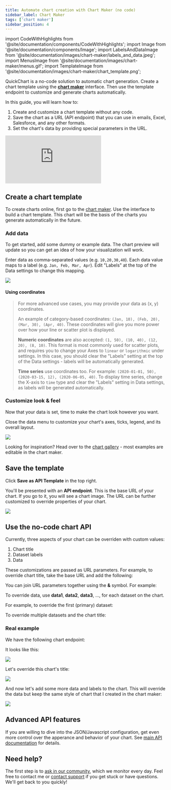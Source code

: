 ```yaml
---
title: Automate chart creation with Chart Maker (no code)
sidebar_label: Chart Maker
tags: ['chart maker']
sidebar_position: 4
---
```


import CodeWithHighlights from '@site/documentation/components/CodeWithHighlights';
import Image from '@site/documentation/components/Image';
import LabelsAndDataImage from '@site/documentation/images/chart-maker/labels_and_data.jpeg';
import MenusImage from '@site/documentation/images/chart-maker/menus.gif';
import TemplateImage from '@site/documentation/images/chart-maker/chart_template.png';

QuickChart is a no-code solution to automatic chart generation. Create a chart template using the **[chart maker](https://quickchart.io/chart-maker/)** interface. Then use the template endpoint to customize and generate charts automatically.

In this guide, you will learn how to:

1. Create and customize a chart template without any code.
1. Save the chart as a URL (API endpoint) that you can use in emails, Excel, Salesforce, and any other formats.
1. Set the chart's data by providing special parameters in the URL.

<div style={{padding:'75% 0 0 0',position:'relative'}}><iframe src="https://player.vimeo.com/video/578724989?badge=0&amp;autopause=0&amp;player_id=0&amp;app_id=58479" frameborder="0" allow="autoplay; fullscreen; picture-in-picture" allowfullscreen style={{position:'absolute',top:0,left:0,width:'100%',height:'100%'}} title="QuickChart - Chart Maker + spreadsheet demo"></iframe></div><script src="https://player.vimeo.com/api/player.js"></script>

## Create a chart template

To create charts online, first go to the [chart maker](https://quickchart.io/chart-maker/). Use the interface to build a chart template. This chart will be the basis of the charts you generate automatically in the future.

### Add data

To get started, add some dummy or example data. The chart preview will update so you can get an idea of how your visualization will work.

Enter data as comma-separated values (e.g. `10,20,30,40`). Each data value maps to a label (e.g. `Jan, Feb, Mar, Apr`). Edit "Labels" at the top of the Data settings to change this mapping.

<Image caption="Edit labels and data on the left-hand side of the chart maker" src={LabelsAndDataImage} />

#### Using coordinates

> For more advanced use cases, you may provide your data as (x, y) coordinates.
>
> An example of category-based coordinates: `(Jan, 10), (Feb, 20), (Mar, 30), (Apr, 40)`. These coordinates will give you more power over how your line or scatter plot is displayed.
>
> **Numeric coordinates** are also accepted: `(1, 50), (10, 40), (12, 20), (8, 10)`. This format is most commonly used for scatter plots, and requires you to change your Axes to `linear` or `logarithmic` under settings. In this case, you should clear the "Labels" setting at the top of the Data settings - labels will be automatically generated.
>
> **Time series** use coordinates too. For example: `(2020-01-01, 50), (2020-03-15, 12), (2020-06-05, 40)`. To display time series, change the X-axis to `time` type and clear the "Labels" setting in Data settings, as labels will be generated automatically.

### Customize look & feel

Now that your data is set, time to make the chart look however you want.

Close the data menu to customize your chart's axes, ticks, legend, and its overall layout.

<Image maxWidth={500} caption="Customize the chart by expanding different sections" src={MenusImage} />

Looking for inspiration? Head over to the [chart gallery](https://quickchart.io/gallery/) - most examples are editable in the chart maker.

## Save the template

Click **Save as API Template** in the top right.

You'll be presented with an **API endpoint**. This is the base URL of your chart. If you go to it, you will see a chart image. The URL can be further customized to override properties of your chart.

<Image maxWidth={700} caption="Saving as an API template gives you an endpoint you can use to generate unlimited charts." src={TemplateImage}/>

## Use the no-code chart API

Currently, three aspects of your chart can be overriden with custom values:

1. Chart title
1. Dataset labels
1. Data

These customizations are passed as URL parameters. For example, to override chart title, take the base URL and add the following:

<CodeWithHighlights wrap code="https://quickchart.io/chart/render/zf-abc-123**?title=New title**" />

You can join URL parameters together using the **&** symbol. For example:

<CodeWithHighlights wrap code="https://quickchart.io/chart/render/zf-abc-123**?title=New title&labels=Q1,Q2,Q3,Q4**" />

To override data, use **data1**, **data2**, **data3**, ..., for each dataset on the chart.

For example, to override the first (primary) dataset:

<CodeWithHighlights wrap code="https://quickchart.io/chart/render/zf-abc-123**?data1=40,60,80,100**" />

To override multiple datasets and the chart title:

<CodeWithHighlights wrap code="https://quickchart.io/chart/render/zf-abc-123**?data1=40,60,80,100&data2=5,6,7,8&title=Updated chart**" />

### Real example

We have the following chart endpoint:

<CodeWithHighlights wrap code="https://quickchart.io/chart/render/9a560ba4-ab71-4d1e-89ea-ce4741e9d232" />

It looks like this:

<Image maxWidth={500} src="https://quickchart.io/chart/render/9a560ba4-ab71-4d1e-89ea-ce4741e9d232" />

Let's override this chart's title:

<CodeWithHighlights wrap code="https://quickchart.io/chart/render/9a560ba4-ab71-4d1e-89ea-ce4741e9d232**?title=Updated chart**" />

<Image maxWidth={500} src="https://quickchart.io/chart/render/9a560ba4-ab71-4d1e-89ea-ce4741e9d232?title=Updated%20chart" />

And now let's add some more data and labels to the chart. This will override the data but keep the same style of chart that I created in the chart maker:

<CodeWithHighlights wrap code="https://quickchart.io/chart/render/9a560ba4-ab71-4d1e-89ea-ce4741e9d232?title=Updated chart**&data1=50,60,80&labels=Jan,Feb,Mar**" />

<Image maxWidth={500} src="https://quickchart.io/chart/render/9a560ba4-ab71-4d1e-89ea-ce4741e9d232?title=Updated%20chart&data1=50,60,80&labels=Jan,Feb,Mar" />

## Advanced API features

If you are willing to dive into the JSON/Javascript configuration, get even more control over the apperance and behavior of your chart. See [main API documentation](/documentation/) for details.

## Need help?

The first step is to [ask in our community](https://community.quickchart.io/), which we monitor every day. Feel free to contact me or [contact support](mailto:support@quickchart.io) if you get stuck or have questions. We'll get back to you quickly!

